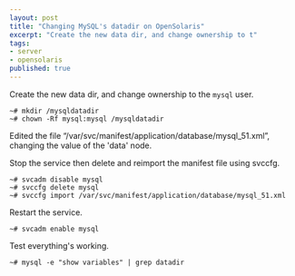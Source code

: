 ```yaml
---
layout: post
title: "Changing MySQL's datadir on OpenSolaris"
excerpt: "Create the new data dir, and change ownership to t"
tags: 
- server
- opensolaris
published: true
---
```


Create the new data dir, and change ownership to the `mysql` user.

    ~# mkdir /mysqldatadir
    ~# chown -Rf mysql:mysql /mysqldatadir

Edited the file “/var/svc/manifest/application/database/mysql_51.xml”, changing the value of the 'data' node.

Stop the service then delete and reimport the manifest file using svccfg.

    ~# svcadm disable mysql
    ~# svccfg delete mysql
    ~# svccfg import /var/svc/manifest/application/database/mysql_51.xml

Restart the service.

    ~# svcadm enable mysql

Test everything's working.

    ~# mysql -e "show variables" | grep datadir
